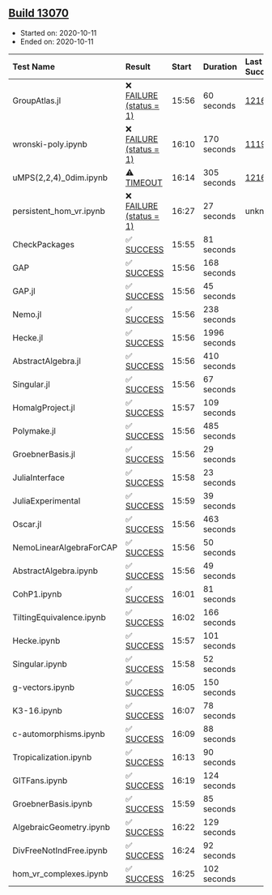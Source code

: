 ## [Build 13070](https://oscarci.mathematik.uni-kl.de/job/oscar/13070/)

* Started on: 2020-10-11
* Ended on: 2020-10-11

| Test Name    | Result | Start | Duration | Last Success | First Failure |
|:-------------|:-------|:------|:---------|:-------------|:--------------|
| GroupAtlas.jl | ❌ [FAILURE (status = 1)](https://oscarci.mathematik.uni-kl.de/job/oscar/13070/artifact/logs/build-13070/GroupAtlas.jl.log) | 15:56 | 60 seconds | [12167](https://oscarci.mathematik.uni-kl.de/job/oscar/12167/) | [12168](https://oscarci.mathematik.uni-kl.de/job/oscar/12168/) |
| wronski-poly.ipynb | ❌ [FAILURE (status = 1)](https://oscarci.mathematik.uni-kl.de/job/oscar/13070/artifact/logs/build-13070/wronski-poly.ipynb.log) | 16:10 | 170 seconds | [11192](https://oscarci.mathematik.uni-kl.de/job/oscar/11192/) | [11193](https://oscarci.mathematik.uni-kl.de/job/oscar/11193/) |
| uMPS(2,2,4)_0dim.ipynb | ⚠ [TIMEOUT](https://oscarci.mathematik.uni-kl.de/job/oscar/13070/artifact/logs/build-13070/uMPS-2-2-4-_0dim.ipynb.log) | 16:14 | 305 seconds | [12167](https://oscarci.mathematik.uni-kl.de/job/oscar/12167/) | [12168](https://oscarci.mathematik.uni-kl.de/job/oscar/12168/) |
| persistent_hom_vr.ipynb | ❌ [FAILURE (status = 1)](https://oscarci.mathematik.uni-kl.de/job/oscar/13070/artifact/logs/build-13070/persistent_hom_vr.ipynb.log) | 16:27 | 27 seconds | unknown | unknown |
| CheckPackages | ✅ [SUCCESS](https://oscarci.mathematik.uni-kl.de/job/oscar/13070/artifact/logs/build-13070/CheckPackages.log) | 15:55 | 81 seconds |  |  |
| GAP | ✅ [SUCCESS](https://oscarci.mathematik.uni-kl.de/job/oscar/13070/artifact/logs/build-13070/GAP.log) | 15:56 | 168 seconds |  |  |
| GAP.jl | ✅ [SUCCESS](https://oscarci.mathematik.uni-kl.de/job/oscar/13070/artifact/logs/build-13070/GAP.jl.log) | 15:56 | 45 seconds |  |  |
| Nemo.jl | ✅ [SUCCESS](https://oscarci.mathematik.uni-kl.de/job/oscar/13070/artifact/logs/build-13070/Nemo.jl.log) | 15:56 | 238 seconds |  |  |
| Hecke.jl | ✅ [SUCCESS](https://oscarci.mathematik.uni-kl.de/job/oscar/13070/artifact/logs/build-13070/Hecke.jl.log) | 15:56 | 1996 seconds |  |  |
| AbstractAlgebra.jl | ✅ [SUCCESS](https://oscarci.mathematik.uni-kl.de/job/oscar/13070/artifact/logs/build-13070/AbstractAlgebra.jl.log) | 15:56 | 410 seconds |  |  |
| Singular.jl | ✅ [SUCCESS](https://oscarci.mathematik.uni-kl.de/job/oscar/13070/artifact/logs/build-13070/Singular.jl.log) | 15:56 | 67 seconds |  |  |
| HomalgProject.jl | ✅ [SUCCESS](https://oscarci.mathematik.uni-kl.de/job/oscar/13070/artifact/logs/build-13070/HomalgProject.jl.log) | 15:57 | 109 seconds |  |  |
| Polymake.jl | ✅ [SUCCESS](https://oscarci.mathematik.uni-kl.de/job/oscar/13070/artifact/logs/build-13070/Polymake.jl.log) | 15:56 | 485 seconds |  |  |
| GroebnerBasis.jl | ✅ [SUCCESS](https://oscarci.mathematik.uni-kl.de/job/oscar/13070/artifact/logs/build-13070/GroebnerBasis.jl.log) | 15:56 | 29 seconds |  |  |
| JuliaInterface | ✅ [SUCCESS](https://oscarci.mathematik.uni-kl.de/job/oscar/13070/artifact/logs/build-13070/JuliaInterface.log) | 15:58 | 23 seconds |  |  |
| JuliaExperimental | ✅ [SUCCESS](https://oscarci.mathematik.uni-kl.de/job/oscar/13070/artifact/logs/build-13070/JuliaExperimental.log) | 15:59 | 39 seconds |  |  |
| Oscar.jl | ✅ [SUCCESS](https://oscarci.mathematik.uni-kl.de/job/oscar/13070/artifact/logs/build-13070/Oscar.jl.log) | 15:56 | 463 seconds |  |  |
| NemoLinearAlgebraForCAP | ✅ [SUCCESS](https://oscarci.mathematik.uni-kl.de/job/oscar/13070/artifact/logs/build-13070/NemoLinearAlgebraForCAP.log) | 15:56 | 50 seconds |  |  |
| AbstractAlgebra.ipynb | ✅ [SUCCESS](https://oscarci.mathematik.uni-kl.de/job/oscar/13070/artifact/logs/build-13070/AbstractAlgebra.ipynb.log) | 15:56 | 49 seconds |  |  |
| CohP1.ipynb | ✅ [SUCCESS](https://oscarci.mathematik.uni-kl.de/job/oscar/13070/artifact/logs/build-13070/CohP1.ipynb.log) | 16:01 | 81 seconds |  |  |
| TiltingEquivalence.ipynb | ✅ [SUCCESS](https://oscarci.mathematik.uni-kl.de/job/oscar/13070/artifact/logs/build-13070/TiltingEquivalence.ipynb.log) | 16:02 | 166 seconds |  |  |
| Hecke.ipynb | ✅ [SUCCESS](https://oscarci.mathematik.uni-kl.de/job/oscar/13070/artifact/logs/build-13070/Hecke.ipynb.log) | 15:57 | 101 seconds |  |  |
| Singular.ipynb | ✅ [SUCCESS](https://oscarci.mathematik.uni-kl.de/job/oscar/13070/artifact/logs/build-13070/Singular.ipynb.log) | 15:58 | 52 seconds |  |  |
| g-vectors.ipynb | ✅ [SUCCESS](https://oscarci.mathematik.uni-kl.de/job/oscar/13070/artifact/logs/build-13070/g-vectors.ipynb.log) | 16:05 | 150 seconds |  |  |
| K3-16.ipynb | ✅ [SUCCESS](https://oscarci.mathematik.uni-kl.de/job/oscar/13070/artifact/logs/build-13070/K3-16.ipynb.log) | 16:07 | 78 seconds |  |  |
| c-automorphisms.ipynb | ✅ [SUCCESS](https://oscarci.mathematik.uni-kl.de/job/oscar/13070/artifact/logs/build-13070/c-automorphisms.ipynb.log) | 16:09 | 88 seconds |  |  |
| Tropicalization.ipynb | ✅ [SUCCESS](https://oscarci.mathematik.uni-kl.de/job/oscar/13070/artifact/logs/build-13070/Tropicalization.ipynb.log) | 16:13 | 90 seconds |  |  |
| GITFans.ipynb | ✅ [SUCCESS](https://oscarci.mathematik.uni-kl.de/job/oscar/13070/artifact/logs/build-13070/GITFans.ipynb.log) | 16:19 | 124 seconds |  |  |
| GroebnerBasis.ipynb | ✅ [SUCCESS](https://oscarci.mathematik.uni-kl.de/job/oscar/13070/artifact/logs/build-13070/GroebnerBasis.ipynb.log) | 15:59 | 85 seconds |  |  |
| AlgebraicGeometry.ipynb | ✅ [SUCCESS](https://oscarci.mathematik.uni-kl.de/job/oscar/13070/artifact/logs/build-13070/AlgebraicGeometry.ipynb.log) | 16:22 | 129 seconds |  |  |
| DivFreeNotIndFree.ipynb | ✅ [SUCCESS](https://oscarci.mathematik.uni-kl.de/job/oscar/13070/artifact/logs/build-13070/DivFreeNotIndFree.ipynb.log) | 16:24 | 92 seconds |  |  |
| hom_vr_complexes.ipynb | ✅ [SUCCESS](https://oscarci.mathematik.uni-kl.de/job/oscar/13070/artifact/logs/build-13070/hom_vr_complexes.ipynb.log) | 16:25 | 102 seconds |  |  |

